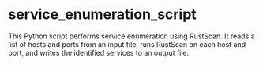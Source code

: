 # service_enumeration_script

This Python script performs service enumeration using RustScan. It reads a list of hosts and ports from an input file, runs RustScan on each host and port, and writes the identified services to an output file.
